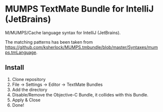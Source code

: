 # MUMPS TextMate Bundle for IntelliJ (JetBrains)

M/MUMPS/Cache language syntax for IntelliJ (JetBrains).

The matching patterns has been taken from https://github.com/ksherlock/MUMPS.tmbundle/blob/master/Syntaxes/mumps.tmLanguage.

## Install

1. Clone repository
2. File -> Settings -> Editor -> TextMate Bundles
3. Add the directory
4. Disable/Remove the Objective-C Bundle, it collides with this Bundle.
5. Apply & Close
6. Done!
